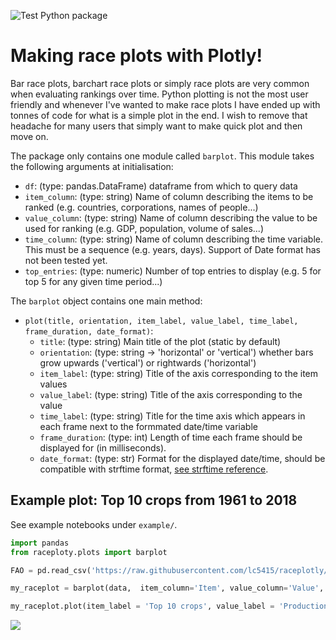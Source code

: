 ![Test Python package](https://github.com/lc5415/raceplotly/workflows/Test%20Python%20package/badge.svg)

# Making race plots with Plotly!

Bar race plots, barchart race plots or simply race plots are very common when evaluating rankings over time. Python plotting is not the most user friendly and whenever I've wanted to make race plots I have ended up with tonnes of code for what is a simple plot in the end. I wish to remove that headache for many users that simply want to make quick plot and then move on.

The package only contains one module called `barplot`. This module takes the following arguments at initialisation:

* `df`: (type: pandas.DataFrame) dataframe from which to query data
* `item_column`: (type: string) Name of column describing the items to be ranked (e.g. countries, corporations, names of people...)
* `value_column`: (type: string) Name of column describing the value to be used for ranking (e.g. GDP, population, volume of sales...)
* `time_column`: (type: string) Name of column describing the time variable. This must be a sequence (e.g. years, days). Support of Date format has not been tested yet.
* `top_entries`: (type: numeric) Number of top entries to display (e.g. 5 for top 5 for any given time period...)

The `barplot` object contains one main method:
* `plot(title, orientation, item_label, value_label, time_label, frame_duration, date_format)`: 
	* `title`: (type: string) Main title of the plot (static by default)
	* `orientation`: (type: string -> 'horizontal' or 'vertical') whether bars grow upwards ('vertical') or rightwards ('horizontal')
	* `item_label`: (type: string) Title of the axis corresponding to the item values
	* `value_label`: (type: string) Title of the axis corresponding to the value
	* `time_label`: (type: string) Title for the time axis which appears in each frame next to the formmated date/time variable
	* `frame_duration`: (type: int) Length of time each frame should be displayed for (in milliseconds).
	* `date_format`: (type: str) Format for the displayed date/time, should be compatible with strftime format, [see strftime reference](https://strftime.org/).

## Example plot: Top 10 crops from 1961 to 2018

See example notebooks under `example/`.

```python
import pandas
from raceploty.plots import barplot

FAO = pd.read_csv('https://raw.githubusercontent.com/lc5415/raceplotly/main/example/FAOSTAT_data.csv')

my_raceplot = barplot(data,  item_column='Item', value_column='Value', time_column='Year')

my_raceplot.plot(item_label = 'Top 10 crops', value_label = 'Production quantity (tonnes)', frame_duration = 800)

```

![](https://github.com/lc5415/raceplotly/blob/main/example/race_example.gif)
